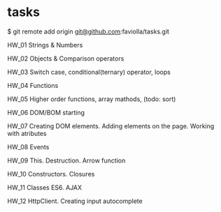 # tasks

$ git remote add origin git@github.com:faviolla/tasks.git

HW_01
Strings & Numbers

HW_02
Objects & Comparison operators

HW_03
Switch case, conditional(ternary) operator, loops

HW_04
Functions

HW_05
Higher order functions, array mathods, (todo: sort)

HW_06
DOM/BOM starting

HW_07
Creating DOM elements. Adding elements on the page. Working with atributes

HW_08
Events

HW_09
This. Destruction. Arrow function

HW_10
Constructors. Closures

HW_11
Classes ES6. AJAX

HW_12
HttpClient. Creating input autocomplete
